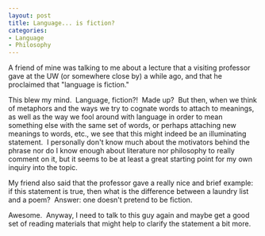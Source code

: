 ```yaml
--- 
layout: post
title: Language... is fiction?
categories:
- Language
- Philosophy
---
```

<p>A friend of mine was talking to me about a lecture that a visiting professor gave at the UW (or somewhere close by) a while ago, and that he proclaimed that &quot;language is fiction.&quot;</p>  <p>This blew my mind.&#160; Language, fiction?!&#160; Made up?&#160; But then, when we think of metaphors and the ways we try to cognate words to attach to meanings, as well as the way we fool around with language in order to mean something else with the same set of words, or perhaps attaching new meanings to words, etc., we see that this might indeed be an illuminating statement.&#160; I personally don't know much about the motivators behind the phrase nor do I know enough about literature nor philosophy to really comment on it, but it seems to be at least a great starting point for my own inquiry into the topic.</p>  <p>My friend also said that the professor gave a really nice and brief example: if this statement is true, then what is the difference between a laundry list and a poem?&#160; Answer: one doesn't pretend to be fiction.</p>  <p>Awesome.&#160; Anyway, I need to talk to this guy again and maybe get a good set of reading materials that might help to clarify the statement a bit more.</p>
